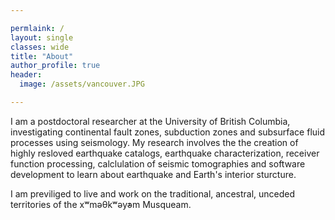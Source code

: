 ```yaml
---

permlaink: /
layout: single
classes: wide
title: "About"
author_profile: true
header:
  image: /assets/vancouver.JPG

---
```


I am a postdoctoral researcher at the University of British Columbia, investigating
continental fault zones, subduction zones and subsurface fluid processes using
seismology. My research involves the the creation of highly resloved earthquake
catalogs, earthquake characterization, receiver function processing, calclulation of
seismic tomographies and software development to learn about earthquake and Earth's
interior sturcture.

I am previliged to live and work on the traditional, ancestral, unceded territories of
the xʷməθkʷəy̓əm Musqueam.
